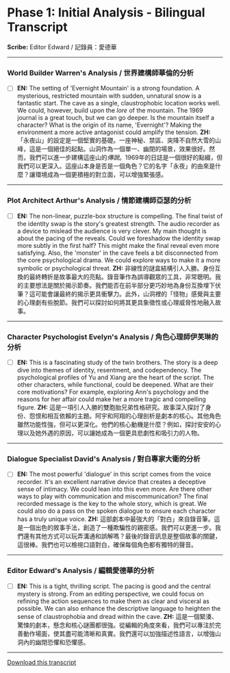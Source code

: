 # Phase 1: Initial Analysis - Bilingual Transcript

**Scribe:** Editor Edward / 記錄員：愛德華

---

### World Builder Warren's Analysis / 世界建構師華倫的分析
- [ ] **EN:** The setting of 'Evernight Mountain' is a strong foundation. A mysterious, restricted mountain with sudden, unnatural snow is a fantastic start. The cave as a single, claustrophobic location works well. We could, however, build upon the *lore* of the mountain. The 1969 journal is a great touch, but we can go deeper. Is the mountain itself a character? What is the origin of its name, 'Evernight'? Making the environment a more active antagonist could amplify the tension.
      **ZH:** 「永夜山」的設定是一個堅實的基礎。一座神秘、禁區、突降不自然大雪的山峰，這是一個絕佳的起點。山洞作為一個單一、幽閉的場景，效果很好。然而，我們可以進一步建構這座山的*傳說*。1969年的日誌是一個很好的點綴，但我們可以更深入。這座山本身是否是一個角色？它的名字「永夜」的由來是什麼？讓環境成為一個更積極的對立面，可以增強緊張感。

---

### Plot Architect Arthur's Analysis / 情節建構師亞瑟的分析
- [ ] **EN:** The non-linear, puzzle-box structure is compelling. The final twist of the identity swap is the story's greatest strength. The audio recorder as a device to mislead the audience is very clever. My main thought is about the pacing of the reveals. Could we foreshadow the identity swap more subtly in the first half? This might make the final reveal even more satisfying. Also, the 'monster' in the cave feels a bit disconnected from the core psychological drama. We could explore ways to make it a more symbolic or psychological threat.
      **ZH:** 非線性的謎盒結構引人入勝。身份互換的最終轉折是故事最大的亮點。錄音筆作為誤導觀眾的工具，非常聰明。我的主要想法是關於揭示節奏。我們能否在前半部分更巧妙地為身份互換埋下伏筆？這可能會讓最終的揭示更具衝擊力。此外，山洞裡的「怪物」感覺與主要的心理劇有些脫節。我們可以探討如何將其更具象徵性或心理威脅性地融入故事。

---

### Character Psychologist Evelyn's Analysis / 角色心理師伊芙琳的分析
- [ ] **EN:** This is a fascinating study of the twin brothers. The story is a deep dive into themes of identity, resentment, and codependency. The psychological profiles of Yu and Xiang are the heart of the script. The other characters, while functional, could be deepened. What are their core motivations? For example, exploring Ann's psychology and the reasons for her affair could make her a more tragic and compelling figure.
      **ZH:** 這是一項引人入勝的雙胞胎兄弟性格研究。故事深入探討了身份、怨恨和相互依賴的主題。阿宇和阿翔的心理剖析是劇本的核心。其他角色雖然功能性強，但可以更深化。他們的核心動機是什麼？例如，探討安安的心理以及她外遇的原因，可以讓她成為一個更具悲劇性和吸引力的人物。

---

### Dialogue Specialist David's Analysis / 對白專家大衛的分析
- [ ] **EN:** The most powerful 'dialogue' in this script comes from the voice recorder. It's an excellent narrative device that creates a deceptive sense of intimacy. We could lean into this even more. Are there other ways to play with communication and miscommunication? The final recorded message is the key to the whole story, which is great. We could also do a pass on the spoken dialogue to ensure each character has a truly unique voice.
      **ZH:** 這部劇本中最強大的「對白」來自錄音筆。這是一個出色的敘事手法，創造了一種欺騙性的親密感。我們可以更進一步。我們還有其他方式可以玩弄溝通和誤解嗎？最後的錄音訊息是整個故事的關鍵，這很棒。我們也可以檢視口語對白，確保每個角色都有獨特的聲音。

---

### Editor Edward's Analysis / 編輯愛德華的分析
- [ ] **EN:** This is a tight, thrilling script. The pacing is good and the central mystery is strong. From an editing perspective, we could focus on refining the action sequences to make them as clear and visceral as possible. We can also enhance the descriptive language to heighten the sense of claustrophobia and dread within the cave.
      **ZH:** 這是一個緊湊、驚悚的劇本，懸念和核心謎團都很強。從編輯的角度來看，我們可以專注於完善動作場面，使其盡可能清晰和真實。我們還可以加強描述性語言，以增強山洞內的幽閉恐懼和恐懼感。

---
[Download this transcript](phase_1_initial_analysis_bilingual.md)
